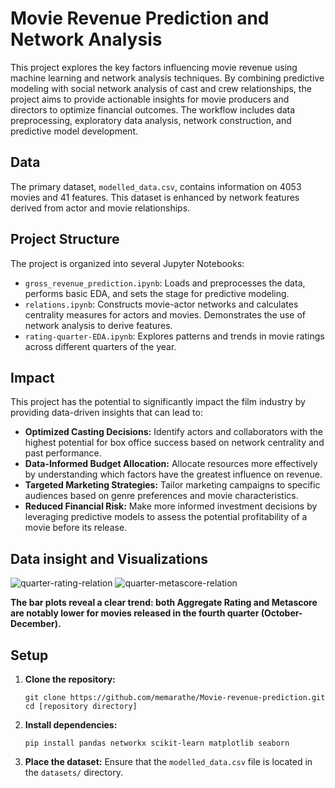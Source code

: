 # Movie Revenue Prediction and Network Analysis

This project explores the key factors influencing movie revenue using machine learning and network analysis techniques.  By combining predictive modeling with social network analysis of cast and crew relationships, the project aims to provide actionable insights for movie producers and directors to optimize financial outcomes.  The workflow includes data preprocessing, exploratory data analysis, network construction, and predictive model development.

## Data

The primary dataset, `modelled_data.csv`, contains information on 4053 movies and 41 features.  This dataset is enhanced by network features derived from actor and movie relationships.

## Project Structure

The project is organized into several Jupyter Notebooks:

*   `gross_revenue_prediction.ipynb`:  Loads and preprocesses the data, performs basic EDA, and sets the stage for predictive modeling.
*   `relations.ipynb`: Constructs movie-actor networks and calculates centrality measures for actors and movies.  Demonstrates the use of network analysis to derive features.
*   `rating-quarter-EDA.ipynb`: Explores patterns and trends in movie ratings across different quarters of the year.


## Impact
This project has the potential to significantly impact the film industry by providing data-driven insights that can lead to:

*   **Optimized Casting Decisions:** Identify actors and collaborators with the highest potential for box office success based on network centrality and past performance.
*   **Data-Informed Budget Allocation:**  Allocate resources more effectively by understanding which factors have the greatest influence on revenue.
*   **Targeted Marketing Strategies:** Tailor marketing campaigns to specific audiences based on genre preferences and movie characteristics.
*   **Reduced Financial Risk:**  Make more informed investment decisions by leveraging predictive models to assess the potential profitability of a movie before its release.

## Data insight and Visualizations
![quarter-rating-relation](https://github.com/user-attachments/assets/7f8382b9-7a45-4ab1-a3da-17f1e8c373b0)  ![quarter-metascore-relation](https://github.com/user-attachments/assets/017ff1b5-568c-4d59-873d-6e6d0516e210)

**The bar plots reveal a clear trend: both Aggregate Rating and Metascore are notably lower for movies released in the fourth quarter (October-December).**


## Setup

1.  **Clone the repository:**
    ```
    git clone https://github.com/memarathe/Movie-revenue-prediction.git
    cd [repository directory]
    ```
2.  **Install dependencies:**
    ```
    pip install pandas networkx scikit-learn matplotlib seaborn
    ```
3.  **Place the dataset:** Ensure that the `modelled_data.csv` file is located in the `datasets/` directory.




